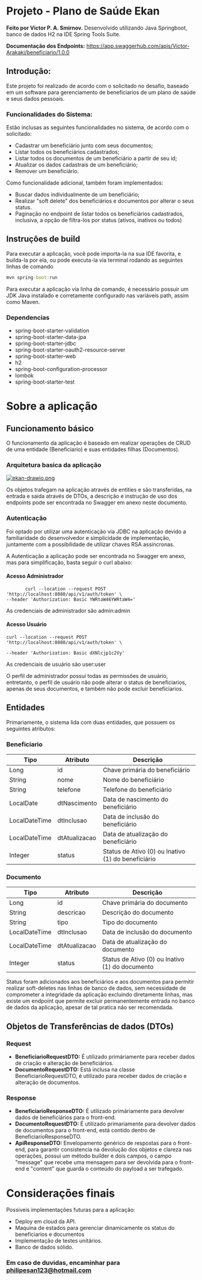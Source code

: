 # Projeto - Plano de Saúde Ekan
**Feito por Victor P. A. Smirnov.**
Desenvolvido utilizando Java Springboot, banco de dados H2 na IDE Spring Tools Suite.

**Documentação dos Endpoints:** 
https://app.swaggerhub.com/apis/Victor-Arakaki/beneficiario/1.0.0

## Introdução:
Este projeto foi realizado de acordo com o solicitado no desafio, baseado em um software para gerenciamento de beneficiarios de um plano de saúde e seus dados pessoais.

### Funcionalidades do Sistema:

Estão inclusas as seguintes funcionalidades no sistema, de acordo com o solicitado:
- Cadastrar um beneficiário junto com seus documentos; 
- Listar todos os beneficiários cadastrados;
- Listar todos os documentos de um beneficiário a partir de seu id; 
- Atualizar os dados cadastrais de um beneficiário; 
- Remover um beneficiário.

Como funcionalidade adicional, também foram implementados:
- Buscar dados individualmente de um beneficiário;
- Realizar "soft delete" dos beneficiários e documentos por alterar o seus status.
- Paginação no endpoint de listar todos os beneficiários cadastrados, inclusiva, a opção de filtra-los por status (ativos, inativos ou todos)

## Instruções de build

Para executar a aplicação, você pode importa-la na sua IDE favorita, e builda-la por ela, ou pode executa-la via terminal rodando as seguintes linhas de comando
```cmd
mvn spring-boot:run
```
Para executar a aplicação via linha de comando, é necessário possuir um JDK Java instalado e corretamente configurado nas variáveis path, assim como Maven.

### Dependencias

- spring-boot-starter-validation
- spring-boot-starter-data-jpa
- spring-boot-starter-jdbc
- spring-boot-starter-oauth2-resource-server
- spring-boot-starter-web
- h2
- spring-boot-configuration-processor
- lombok
- spring-boot-starter-test 

# Sobre a aplicação

## Funcionamento básico

O funcionamento da aplicação é baseado em realizar operações de CRUD de uma entidade (Beneficiario) e suas entidades filhas (Documentos).

### Arquitetura basica da aplicação
[![ekan-drawio.png](https://i.postimg.cc/N0147Z42/ekan-drawio.png)](https://postimg.cc/bGwkqC4q)

Os objetos trafegam na aplicação através de entities e são transferidas, na entrada e saida através de DTOs, a descrição e instrução de uso dos endpoints pode ser encontrada no Swagger em anexo neste documento.

### Autenticação

Foi optado por utilizar uma autenticação via JDBC na aplicação devido a familiaridade do desenvolvedor e simplicidade de implementação, juntamente com a possibilidade de utilizar chaves RSA assincronas.

A Autenticação a aplicação pode ser encontrada no Swagger em anexo, mas para simplificação, basta seguir o curl abaixo:

#### Acesso Administrador

    	   curl --location --request POST 'http://localhost:8080/api/v1/auth/token' \
    --header 'Authorization: Basic YWRtaW46YWRtaW4='

As credenciais de administrador são admin:admin

#### Acesso Usuário

    curl --location --request POST 'http://localhost:8080/api/v1/auth/token' \
    
    --header 'Authorization: Basic dXNlcjp1c2Vy'
As credenciais de usuário são user:user

O perfil de administrador possui todas as permissões de usuário, entretanto, o perfil de usuário não pode alterar o status de beneficiarios, apenas de seus documentos, e também não pode excluir beneficiarios.

## Entidades
Primariamente, o sistema lida com duas entidades, que possuem os seguintes atributos:

### Beneficiario
|Tipo|Atributo|Descrição|
|---|---|---|
|Long|id|Chave primária do beneficiário
|String|nome|Nome do beneficiário
|String|telefone|Telefone do beneficiário
|LocalDate|dtNascimento|Data de nascimento do beneficiário
|LocalDateTime|dtInclusao|Data de inclusão do beneficiário
|LocalDateTime|dtAtualizacao|Data de atualização do beneficiário
|Integer|status|Status de Ativo (0) ou Inativo (1) do beneficiário

### Documento

|Tipo|Atributo|Descrição|
|---|---|---|
|Long|id|Chave primária do documento
|String|descricao|Descrição do documento
|String|tipo|Tipo do documento
|LocalDateTime|dtInclusao|Data de inclusão do documento
|LocalDateTime|dtAtualizacao|Data de atualização do documento
|Integer|status|Status de Ativo (0) ou Inativo (1) do documento

Status foram adicionados aos beneficiários e aos documentos para permitir realizar soft-deletes nas linhas de banco de dados, sem necessidade de comprometer a integridade da aplicação excluindo diretamente linhas, mas existe um endpoint que permite excluir permanentemente entrada no banco de dados da aplicação, apesar de tal pratica não ser recomendada.

## Objetos de Transferências de dados (DTOs)

### Request
- **BeneficiarioRequestDTO:** É utilizado primáriamente para receber dados de criação e alteração de beneficiários.
- **DocumentoRequestDTO:** Está inclusa na classe BeneficiarioRequestDTO, é utilizado para receber dados de criação e alteração de documentos.

### Response
- **BeneficiarioResponseDTO:** É utilizado primáriamente para devolver dados de beneficiários para o front-end.
- **DocumentoRequestDTO:** É utilizado primariamente para devolver dados de documentos para o front-end, está contido dentro de BeneficiarioResponseDTO.
- **ApiResponseDTO:** Envelopamento genérico de respostas para o front-end, para garantir consistencia na devolução dos objetos e clareza nas operações, possui um método builder e dois campos, o campo "message" que recebe uma mensagem para ser devolvida para o front-end e "content" que guarda o conteúdo do payload a ser trafegado.


# Considerações finais
Possiveis implementações futuras para a aplicação:

 - Deploy em cloud da API.
 - Maquina de estados para gerenciar dinamicamente os status do beneficiarios e documentos
 - Implementação de testes unitários.
 - Banco de dados sólido.

### Em caso de duvidas, encaminhar para philipesan123@hotmail.com
